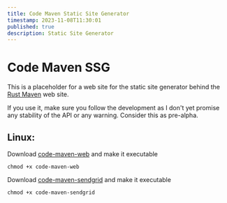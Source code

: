 ```yaml
---
title: Code Maven Static Site Generator
timestamp: 2023-11-08T11:30:01
published: true
description: Static Site Generator
---
```


# Code Maven SSG

This is a placeholder for a web site for the static site generator behind the [Rust Maven](https://rust.code-maven.com/) web site.

If you use it, make sure you follow the development as I don't yet promise any stability of the API or any warning.
Consider this as pre-alpha.

## Linux:

Download [code-maven-web](/code-maven-web) and make it executable

```
chmod +x code-maven-web
```

Download [code-maven-sendgrid](/code-maven-sendgrid) and make it executable

```
chmod +x code-maven-sendgrid
```

